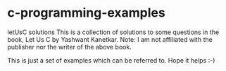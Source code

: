 # c-programming-examples
letUsC solutions
This is a collection of solutions to some questions in the book, Let Us C by Yashwant Kanetkar.
Note: I am not affiliated with the publisher nor the writer of the above book.

This is just a set of examples which can be referred to.
Hope it helps  :-)
